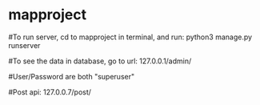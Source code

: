 # mapproject

#To run server, cd to mapproject in terminal, and run:
python3 manage.py runserver

#To see the data in database, go to url: 127.0.0.1/admin/

#User/Password are both "superuser"

#Post api: 127.0.0.7/post/

